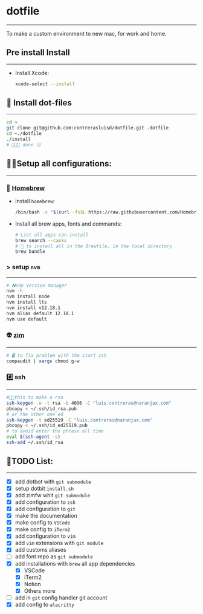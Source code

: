 # dotfile

---

To make a custom environment to new mac, for work and home.

## **Pre install Install**

---

- Install Xcode:

    ```bash
    xcode-select --install
    ```

## **🎉 Install dot-files**

---

```bash
cd ~
git clone git@github.com:contrerasluisd/dotfile.git .dotfile
cd ~./dotfile
./install
# 🎉🎉🎉 done 😏
```

## 👨‍💻Setup all configurations:

---

### 🍺 **[Homebrew](https://brew.sh/)**

- install `homebrew`:

    ```bash
    /bin/bash -c "$(curl -fsSL https://raw.githubusercontent.com/Homebrew/install/master/install.sh)"
    ```

- Install all brew apps, fonts and commands:

    ```bash
    # List all apps can install
    brew search --casks
    # 🍺 to install all in the Brewfile, in the local directory
    brew bundle
    ```

### > **setup `nvm`**

---

```bash
# 𝗡ode version manager
nvm -h
nvm install node
nvm install lts
nvm install v12.18.1
nvm alias default 12.18.1
nvm use default
```

### 👽 **[zim](https://github.com/zimfw/zimfw)**

---

```bash
# 🖥 to fix problem with the start zsh
compaudit | xargs chmod g-w
```

### #️⃣ **ssh**

---

```bash
#👨‍💻this to make a rsa
ssh-keygen -o -t rsa -b 4096 -C "luis.contreras@naranjax.com"
pbcopy < ~/.ssh/id_rsa.pub
# or the other one ed
ssh-keygen -t ed25519 -C "luis.contreras@naranjax.com"
pbcopy < ~/.ssh/id_ed25519.pub
# to avoid enter the phrase all time
eval $(ssh-agent -s)
ssh-add ~/.ssh/id_rsa
```

## 📝TODO List:

---

- [x]  add dotbot with `git submodule`
- [x]  setup dotbit `install.sh`
- [x]  add zimfw whit `git submodule`
- [x]  add configuration to `zsh`
- [x]  add configuration to `git`
- [x]  make the documentation
- [x]  make config to `VSCode`
- [x]  make config to `iTerm2`
- [x]  add configuration to `vim`
- [x]  add `vim` extensions with `git module`
- [x]  add customs aliases
- [ ]  add font repo as `git submodule`
- [x]  add installations with `brew` all app dependencies
    - [x]  VSCode
    - [x]  iTerm2
    - [x]  Notion
    - [x]  Others more
- [ ]  add in `git` config handler git account
- [x]  add config to `alacritty`
